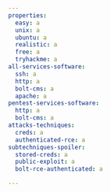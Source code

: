 ```yaml
---
properties:
  easy: a
  unix: a
  ubuntu: a
  realistic: a
  free: a
  tryhackme: a
all-services-software:
  ssh: a
  http: a
  bolt-cms: a
  apache: a
pentest-services-software:
  http: a
  bolt-cms: a
attacks-techniques:
  creds: a
  authenticated-rce: a
subtechniques-spoiler:
  stored-creds: a
  public-exploit: a
  bolt-rce-authenticated: a

---
```

